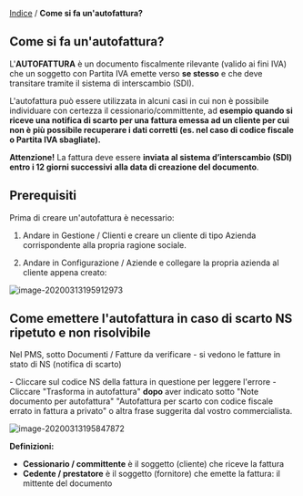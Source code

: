  [Indice](index.html) / **Come si fa un'autofattura?**

## Come si fa un'autofattura?

L'**AUTOFATTURA** è un documento fiscalmente rilevante (valido ai fini IVA) che un soggetto con Partita IVA emette verso **se stesso** e che deve transitare tramite il sistema di interscambio (SDI).

L'autofattura può essere utilizzata in alcuni casi in cui non è possibile individuare con certezza il cessionario/committente, ad **esempio quando si riceve una notifica di scarto per una fattura emessa ad un cliente per cui non è più possibile recuperare i dati corretti (es. nel caso di codice fiscale o Partita IVA sbagliate).**

**Attenzione!** La fattura deve essere **inviata al sistema d’interscambio (SDI) entro i 12 giorni successivi** **alla data di creazione del documento**.

## Prerequisiti

Prima di creare un'autofattura è necessario:

1) Andare in Gestione / Clienti e creare un cliente di tipo Azienda corrispondente alla propria ragione sociale.

2) Andare in Configurazione / Aziende e collegare la propria azienda al cliente appena creato:

![image-20200313195912973](C:\Users\annem\AppData\Roaming\Typora\typora-user-images\image-20200313195912973.png)

## Come emettere l'autofattura in caso di scarto NS ripetuto e non risolvibile

Nel PMS, sotto Documenti / Fatture da verificare - si vedono le fatture in stato di NS (notifica di scarto)

\- Cliccare sul codice NS della fattura in questione per leggere l'errore
\- Cliccare "Trasforma in autofattura" **dopo** aver indicato sotto "Note documento per autofattura" "Autofattura per scarto con codice fiscale errato in fattura a privato" o altra frase suggerita dal vostro commercialista.

![image-20200313195847872](C:\Users\annem\AppData\Roaming\Typora\typora-user-images\image-20200313195847872.png)

**Definizioni:**

- **Cessionario / committente** è il soggetto (cliente) che riceve la fattura 
- **Cedente / prestatore** è il soggetto (fornitore) che emette la fattura: il mittente del documento